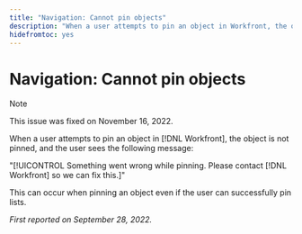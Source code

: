 ```yaml
---
title: "Navigation: Cannot pin objects"
description: "When a user attempts to pin an object in Workfront, the object is not pinned, and the user sees the following message: Something went wrong while pinning. Please contact Workfront so we can fix this."
hidefromtoc: yes
---
```


# Navigation: Cannot pin objects

>[!NOTE]
>
>This issue was fixed on November 16, 2022.

When a user attempts to pin an object in [!DNL Workfront], the object is not pinned, and the user sees the following message:

"[!UICONTROL Something went wrong while pinning. Please contact [!DNL Workfront] so we can fix this.]"

This can occur when pinning an object even if the user can successfully pin lists.

_First reported on September 28, 2022._

